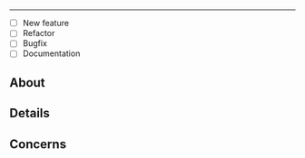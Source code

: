 # <!--- Branch -->

---

<!--- What types of changes does your code introduce? Put an `x` in all the boxes that apply: -->
- [ ] New feature <!---  non-breaking change which adds functionality -->
- [ ] Refactor
- [ ] Bugfix <!---  fix non-breaking change which fixes an issue -->
- [ ] Documentation

## About
<!--- Describe your changes in detail -->

## Details
<!--- Why is this change required? What problem does it solve? -->
<!--- Or use this as a checklist-->

## Concerns

<!--- 
-  Any bugs still present?
-  Next steps? -->
